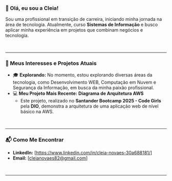 ### 👋 Olá, eu sou a Cleia!

Sou uma profissional em transição de carreira, iniciando minha jornada na área de tecnologia. Atualmente, curso **Sistemas de Informação** e busco aplicar minha experiência em projetos que combinam negócios e tecnologia.

<br>

---

### 🚀 Meus Interesses e Projetos Atuais

- 🎓 **Explorando:** No momento, estou explorando diversas áreas da tecnologia, como Desenvolvimento WEB, Computação em Nuvem e Segurança da Informação, em busca da minha paixão profissional.
- 💻 **Meu Projeto Mais Recente:** **Diagrama de Arquitetura AWS**
    - Este projeto, realizado no **Santander Bootcamp 2025 - Code Girls** pela **DIO**, demonstra a arquitetura de uma aplicação web de nível básico na AWS.

<br>

---

### 📬 Como Me Encontrar

- **LinkedIn:** [https://www.linkedin.com/in/cleia-novaes-30a688181/]
- **Email:** [cleianovaes82@gmail.com]

<br>

---
